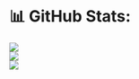 
# 📊 GitHub Stats:
![](https://github-readme-stats.vercel.app/api?username=FelipeCarvalhoSilva&theme=dark&hide_border=false&include_all_commits=true&count_private=false)<br/>
![](https://github-readme-streak-stats.herokuapp.com/?user=FelipeCarvalhoSilva&theme=dark&hide_border=false)<br/>
![](https://github-readme-stats.vercel.app/api/top-langs/?username=FelipeCarvalhoSilva&theme=dark&hide_border=false&include_all_commits=true&count_private=false&layout=compact)

<!-- Proudly created with GPRM ( https://gprm.itsvg.in ) -->

<!--
**FelipeCarvalhoSilva/FelipeCarvalhoSilva** is a ✨ _special_ ✨ repository because its `README.md` (this file) appears on your GitHub profile.

Here are some ideas to get you started:

- 🔭 I’m currently working on ...
- 🌱 I’m currently learning ...
- 👯 I’m looking to collaborate on ...
- 🤔 I’m looking for help with ...
- 💬 Ask me about ...
- 📫 How to reach me: ...
- 😄 Pronouns: ...
- ⚡ Fun fact: ...
-->
